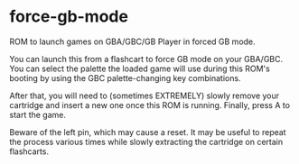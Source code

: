 # force-gb-mode
ROM to launch games on GBA/GBC/GB Player in forced GB mode.

You can launch this from a flashcart to force GB mode on your GBA/GBC.
You can select the palette the loaded game will use during this ROM's booting
by using the GBC palette-changing key combinations.

After that, you will need to (sometimes EXTREMELY) slowly remove your cartridge and insert a new one
once this ROM is running.
Finally, press A to start the game.

Beware of the left pin, which may cause a reset. It may be useful to repeat the process various
times while slowly extracting the cartridge on certain flashcarts.
